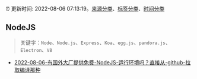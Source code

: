 :alarm_clock: 更新时间: 2022-08-06 07:13:19。[来源分类](../README.md)、[标签分类](../TAGS.md)、[时间分类](../TIMELINE.md)

## NodeJS


> 关键字：`Node`、`Node.js`、`Express`、`Koa`、`egg.js`、`pandora.js`、`Electron`、`V8`



- [2022-08-06-有国外大厂提供免费-NodeJS-运行环境吗？直接从-github-拉取编译那种](https://www.v2ex.com/t/871085) 